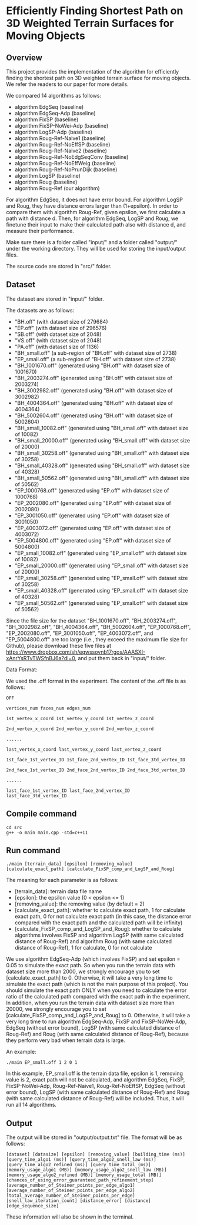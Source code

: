 # Efficiently Finding Shortest Path on 3D Weighted Terrain Surfaces for Moving Objects

## Overview

This project provides the implementation of the algorithm for efficiently finding the shortest path on 3D weighted terrain surface for moving objects. We refer the readers to our paper for more details.

We compared 14 algorithms as follows:

- algorithm EdgSeq (baseline)
- algorithm EdgSeq-Adp (baseline)
- algorithm FixSP (baseline)
- algorithm FixSP-NoWei-Adp (baseline)
- algorithm LogSP-Adp (baseline)
- algorithm Roug-Ref-Naive1 (baseline)
- algorithm Roug-Ref-NoEffSP (baseline)
- algorithm Roug-Ref-Naive2 (baseline)
- algorithm Roug-Ref-NoEdgSeqConv (baseline)
- algorithm Roug-Ref-NoEffWeig (baseline)
- algorithm Roug-Ref-NoPrunDijk (baseline)
- algorithm LogSP (baseline)
- algorithm Roug (baseline)
- algorithm Roug-Ref (our algorithm)

For algorithm EdgSeq, it does not have error bound. For algorithm LogSP and Roug, they have distance errors larger than (1+epsilon). In order to compare them with algorithm Roug-Ref, given epsilon, we first calculate a path with distance d. Then, for algorithm EdgSeq, LogSP and Roug, we finetune their input to make their calculated path also with distance d, and measure their performance. 

Make sure there is a folder called "input/" and a folder called "output/" under the working directory. They will be used for storing the input/output files.

The source code are stored in "src/" folder.

## Dataset

The dataset are stored in "input/" folder.

The datasets are as follows:

- "BH.off" (with dataset size of 279684)
- "EP.off" (with dataset size of 296576)
- "SB.off" (with dataset size of 2048)
- "VS.off" (with dataset size of 2048)
- "PA.off" (with dataset size of 1136)
- "BH_small.off" (a sub-region of "BH.off" with dataset size of 2738)
- "EP_small.off" (a sub-region of "BH.off" with dataset size of 2738)
- "BH_1001670.off" (generated using "BH.off" with dataset size of 1001670)
- "BH_2003274.off" (generated using "BH.off" with dataset size of 2003274)
- "BH_3002982.off" (generated using "BH.off" with dataset size of 3002982)
- "BH_4004364.off" (generated using "BH.off" with dataset size of 4004364)
- "BH_5002604.off" (generated using "BH.off" with dataset size of 5002604)
- "BH_small_10082.off" (generated using "BH_small.off" with dataset size of 10082)
- "BH_small_20000.off" (generated using "BH_small.off" with dataset size of 20000)
- "BH_small_30258.off" (generated using "BH_small.off" with dataset size of 30258)
- "BH_small_40328.off" (generated using "BH_small.off" with dataset size of 40328)
- "BH_small_50562.off" (generated using "BH_small.off" with dataset size of 50562)
- "EP_1000768.off" (generated using "EP.off" with dataset size of 1000768)
- "EP_2002080.off" (generated using "EP.off" with dataset size of 2002080)
- "EP_3001050.off" (generated using "EP.off" with dataset size of 3001050)
- "EP_4003072.off" (generated using "EP.off" with dataset size of 4003072)
- "EP_5004800.off" (generated using "EP.off" with dataset size of 5004800)
- "EP_small_10082.off" (generated using "EP_small.off" with dataset size of 10082)
- "EP_small_20000.off" (generated using "EP_small.off" with dataset size of 20000)
- "EP_small_30258.off" (generated using "EP_small.off" with dataset size of 30258)
- "EP_small_40328.off" (generated using "EP_small.off" with dataset size of 40328)
- "EP_small_50562.off" (generated using "EP_small.off" with dataset size of 50562)

Since the file size for the dataset "BH_1001670.off", "BH_2003274.off", "BH_3002982.off", "BH_4004364.off", "BH_5002604.off", "EP_1000768.off", "EP_2002080.off", "EP_3001050.off", "EP_4003072.off", and "EP_5004800.off" are too large (i.e., they exceed the maximum file size for Github), please download these five files at https://www.dropbox.com/sh/eqwssovnb17rgos/AAASXI-xAnrYsRTvTWSfnBJ6a?dl=0, and put them back in "input/" folder.

Data Format:

We used the .off format in the experiment. The content of the .off file is as follows:

```
OFF

vertices_num faces_num edges_num

1st_vertex_x_coord 1st_vertex_y_coord 1st_vertex_z_coord

2nd_vertex_x_coord 2nd_vertex_y_coord 2nd_vertex_z_coord

......

last_vertex_x_coord last_vertex_y_coord last_vertex_z_coord

1st_face_1st_vertex_ID 1st_face_2nd_vertex_ID 1st_face_3td_vertex_ID

2nd_face_1st_vertex_ID 2nd_face_2nd_vertex_ID 2nd_face_3td_vertex_ID

......

last_face_1st_vertex_ID last_face_2nd_vertex_ID last_face_3td_vertex_ID
```

## Compile command

```
cd src
g++ -o main main.cpp -std=c++11
```

## Run command

```
./main [terrain_data] [epsilon] [removing_value] [calculate_exact_path] [calculate_FixSP_comp_and_LogSP_and_Roug]
```

The meaning for each parameter is as follows:

- [terrain_data]: terrain data file name
- [epsilon]: the epsilon value (0 < epsilon <= 1)
- [removing_value]: the removing value (by default = 2)
- [calculate_exact_path]: whether to calculate exact path, 1 for calculate exact path, 0 for not calculate exact path (in this case, the distance error compared with the exact path and the calculated path will be infinity)
- [calculate_FixSP_comp_and_LogSP_and_Roug]: whether to calculate algorithms involves FixSP and algorithm LogSP (with same calculated distance of Roug-Ref) and algorithm Roug (with same calculated distance of Roug-Ref), 1 for calculate, 0 for not calculate

We use algorithm EdgSeq-Adp (which involves FixSP) and set epsilon = 0.05 to simulate the exact path. So when you run the terrain data with dataset size more than 2000, we strongly encourage you to set [calculate_exact_path] to 0. Otherwise, it will take a very long time to simulate the exact path (which is not the main purpose of this project). You should simulate the exact path ONLY when you need to calculate the error ratio of the calculated path compared with the exact path in the experiment. In addition, when you run the terrain data with dataset size more than 20000, we strongly encourage you to set [calculate_FixSP_comp_and_LogSP_and_Roug] to 0. Otherwise, it will take a very long time to run algorithm EdgSeq-Adp, FixSP and FixSP-NoWei-Adp, EdgSeq (without error bound), LogSP (with same calculated distance of Roug-Ref) and Roug (with same calculated distance of Roug-Ref), because they perform very bad when terrain data is large. 

An example:

```
./main EP_small.off 1 2 0 1
```

In this example, EP_small.off is the terrain data file, epsilon is 1, removing value is 2, exact path will not be calculated, and algorithm EdgSeq, FixSP, FixSP-NoWei-Adp, Roug-Ref-Naive1, Roug-Ref-NoEffSP, EdgSeq (without error bound), LogSP (with same calculated distance of Roug-Ref) and Roug (with same calculated distance of Roug-Ref) will be included. Thus, it will run all 14 algorithms.

## Output

The output will be stored in "output/output.txt" file. The format will be as follows:

```
[dataset] [datasize] [epsilon] [removing_value] [building_time (ms)] [query_time_algo1 (ms)] [query_time_algo2_snell_law (ms)] [query_time_algo2_refined (ms)] [query_time_total (ms)] [memory_usage_algo1 (MB)] [memory_usage_algo2_snell_law (MB)] [memory_usage_algo2_refined (MB)] [memory_usage_total (MB)] [chances_of_using_error_guaranteed_path_refinement_step] [average_number_of_Steiner_points_per_edge_algo1] [average_number_of_Steiner_points_per_edge_algo2] [total_average_number_of_Steiner_points_per_edge] [snell_law_iteration_count] [distance_error] [distance] [edge_sequence_size]
```

These information will also be shown in the terminal. 

